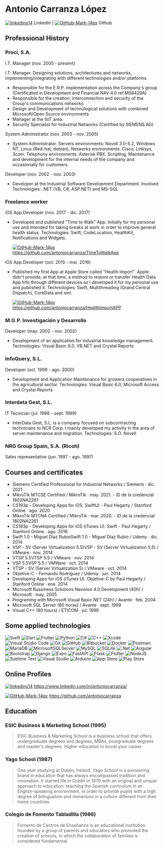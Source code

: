 # Antonio Carranza López 

[![linkedinx14](https://user-images.githubusercontent.com/9987502/172685724-5c9612c4-971d-4007-8bfb-af2f60eb4646.png)](https://www.linkedin.com/in/antoniocarranza/) LinkedIn | [![GitHub-Mark-14px](https://user-images.githubusercontent.com/9987502/172686025-0a1b1879-c610-45b6-a84e-7c20b817700d.png)](https://www.linkedin.com/in/antoniocarranza/) Github

## Professional History
### Proci, S.A.
I.T. Manager (nov. 2005 - present)

I.T. Manager. Designing solutions, architectures and networks, implementing/integrating with different technologies and/or platforms.
- Responsible for the E.R.P. implementation across the Company's group (Certificated in Development and Financial NAV 4.0 ref.MS8429A)
- Responsible for the creation, interconnection and security of the Group's communications networks
- Design and Development of technological solutions with combined Microsoft/Open Source environments
- Manager at the IIoT area.
- Security Specialist for Industrial Networks (Certified by SIEMENS AG)

System Administrator (nov. 2003 - nov. 2005)
- System Administrator. Servers environments: Novell 3.0-5.2, Windows NT, Linux (Red-hat, debian), Networks environments: Cisco, Linksys, 3com. Telephony environments: Asterisk PBX. Scripting, Maintenance and development for the internal needs of the company and occasionally for customers.

Developer (nov. 2002 - nov. 2003)
- Developer at the Industrial Software Development Department. Involved Technologies: .NET (VB, C#, ASP.NET) and MS-SQL

### Freelance worker
iOS App Developer (nov. 2017 - dic. 2017)
- Developed and published "Time to Walk" App. Initially for my personal use and intended for taking breaks at work in order to improve general health status. Technologies: Swift, CodeLocation, HealthKit, Notifications and Widgets.

    [![GitHub-Mark-14px](https://user-images.githubusercontent.com/9987502/172686025-0a1b1879-c610-45b6-a84e-7c20b817700d.png)](https://github.com/antoniocarranza/TimeToWalkApp) <https://github.com/antoniocarranza/TimeToWalkApp>

iOS App Developer (oct. 2015 - mar. 2016)
- Published my first App at Apple Store called "Health Import". Apple didn't provide, at that time, a method to restore or transfer Health Data App Info through different devices so I developed it for my personal use and published it. Technologies: Swift, Multithreading (Grand Central Dispatch), CoreData and xml.

    [![GitHub-Mark-14px](https://user-images.githubusercontent.com/9987502/172686025-0a1b1879-c610-45b6-a84e-7c20b817700d.png)](https://github.com/antoniocarranza/HealthImportAPP) <https://github.com/antoniocarranza/HealthImportAPP>

### M.G.P. Investigación y Desarrollo
Developer (may. 2002 - nov. 2002)
- Development of an application for industrial knowledge management. Technologies: Visual Basic 6.0, VB.NET and Crystal Reports

### InfoQuery, S.L.
Developer (oct. 1999 - ago. 2000)
- Development and Application Maintenance for growers cooperatives in the agricultural sector. Technologies: Visual Basic 6.0, Microsoft Access and Crystal Reports

### Interdata Gest, S.L.
IT Tecnician (jul. 1998 - sept. 1999)
- InterData Gest, S.L. is a company focused on subcontracting technicians to NCR Corp. I mainly developed my activity in the area of server maintenance and migration. Technologies: S.O. Novell

### NRG Group Spain, S.A. (Ricoh)
Sales representative (jun. 1997 - ago. 1997)

## Courses and certificates

- Siemens Certified Professional for Industrial Networks / Siemens · dic. 2021
- MikroTik MTCSE Certified / MikroTik · may. 2021. - ID de la credencial 1802NA2261
- CS193p - Developing Apps for iOS. SwiftUI - Paul Hegarty / Stanford Online · ago. 2020
- MikroTik MTCNA Certified / MikroTik · mar. 2020. - ID de la credencial 1802NA2261
- CS193p - Developing Apps for iOS (iTunes U). Swift - Paul Hegarty / Stanford Online · ago. 2016
- Swift 1.0 - Miguel Díaz RubioSwift 1.0 - Miguel Díaz Rubio / Udemy · dic. 2014
- VSP - SV (Server Virtualization 5.5)VSP - SV (Server Virtualization 5.5) / VMware · nov. 2014
- VTSP 5.5VTSP 5.5 / VMware · nov. 2014
- VSP 5.5VSP 5.5 / VMWare · oct. 2014
- VTSP - SV (Server Virtualization 5) / VMware · oct. 2014
- Objetive-C - Fernando Rodriguez / Udemy · jun. 2014
- Developing Apps for iOS (iTunes U). Objetive-C by Paul Hegarty / Stanford Online · ene. 2014
- Microsoft Bussiness Solutions Navision 4.0 Development (40h) / Microsoft · may. 2005
- Programing with Microsoft Visual Basic.NET (24h) / Avante · feb. 2004
- Microsoft SQL Server (80 horas) / Avante · sept. 1999
- Visual C++ (80 hours) / ETICOM · jul. 1999

## Some applied technologies

![Swift](https://img.shields.io/badge/swift-F54A2A?style=for-the-badge&logo=swift&logoColor=white)
![Dart](https://img.shields.io/badge/dart-%230175C2.svg?style=for-the-badge&logo=dart&logoColor=white)
![Flutter](https://img.shields.io/badge/Flutter-%2302569B.svg?style=for-the-badge&logo=Flutter&logoColor=white)
![Python](https://img.shields.io/badge/python-3670A0?style=for-the-badge&logo=python&logoColor=ffdd54)
![C#](https://img.shields.io/badge/c%23-%23239120.svg?style=for-the-badge&logo=c-sharp&logoColor=white)
![C++](https://img.shields.io/badge/c++-%2300599C.svg?style=for-the-badge&logo=c%2B%2B&logoColor=white)
![Xcode](https://img.shields.io/badge/Xcode-007ACC?style=for-the-badge&logo=Xcode&logoColor=white)
![Visual Studio Code](https://img.shields.io/badge/Visual%20Studio%20Code-0078d7.svg?style=for-the-badge&logo=visual-studio-code&logoColor=white)
![Git](https://img.shields.io/badge/git-%23F05033.svg?style=for-the-badge&logo=git&logoColor=white)
![GitHub](https://img.shields.io/badge/github-%23121011.svg?style=for-the-badge&logo=github&logoColor=white)
![Bitbucket](https://img.shields.io/badge/bitbucket-%230047B3.svg?style=for-the-badge&logo=bitbucket&logoColor=white)
![Docker](https://img.shields.io/badge/docker-%230db7ed.svg?style=for-the-badge&logo=docker&logoColor=white)
![Postman](https://img.shields.io/badge/Postman-FF6C37?style=for-the-badge&logo=postman&logoColor=white)
![MariaDB](https://img.shields.io/badge/MariaDB-003545?style=for-the-badge&logo=mariadb&logoColor=white)
![MicrosoftSQLServer](https://img.shields.io/badge/Microsoft%20SQL%20Sever-CC2927?style=for-the-badge&logo=microsoft%20sql%20server&logoColor=white)
![MySQL](https://img.shields.io/badge/mysql-%2300f.svg?style=for-the-badge&logo=mysql&logoColor=white)
![SQLite](https://img.shields.io/badge/sqlite-%2307405e.svg?style=for-the-badge&logo=sqlite&logoColor=white)
![.Net](https://img.shields.io/badge/.NET-5C2D91?style=for-the-badge&logo=.net&logoColor=white)
![Angular](https://img.shields.io/badge/angular-%23DD0031.svg?style=for-the-badge&logo=angular&logoColor=white)
![Bootstrap](https://img.shields.io/badge/bootstrap-%23563D7C.svg?style=for-the-badge&logo=bootstrap&logoColor=white)
![Django](https://img.shields.io/badge/django-%23092E20.svg?style=for-the-badge&logo=django&logoColor=white)
![Expo](https://img.shields.io/badge/expo-1C1E24?style=for-the-badge&logo=expo&logoColor=#D04A37)
![FastAPI](https://img.shields.io/badge/FastAPI-005571?style=for-the-badge&logo=fastapi)
![Flask](https://img.shields.io/badge/flask-%23000.svg?style=for-the-badge&logo=flask&logoColor=white)
![Flutter](https://img.shields.io/badge/Flutter-%2302569B.svg?style=for-the-badge&logo=Flutter&logoColor=white)
![NodeJS](https://img.shields.io/badge/node.js-6DA55F?style=for-the-badge&logo=node.js&logoColor=white)
![Sublime Text](https://img.shields.io/badge/sublime_text-%23575757.svg?style=for-the-badge&logo=sublime-text&logoColor=important)
![Visual Studio](https://img.shields.io/badge/Visual%20Studio-5C2D91.svg?style=for-the-badge&logo=visual-studio&logoColor=white)
![Arduino](https://img.shields.io/badge/-Arduino-00979D?style=for-the-badge&logo=Arduino&logoColor=white)
![App Store](https://img.shields.io/badge/App_Store-0D96F6?style=for-the-badge&logo=app-store&logoColor=white)
![Play Store](https://img.shields.io/badge/Google_Play-414141?style=for-the-badge&logo=google-play&logoColor=white)

## Online Profiles
[![linkedinx14](https://user-images.githubusercontent.com/9987502/172685724-5c9612c4-971d-4007-8bfb-af2f60eb4646.png)](https://www.linkedin.com/in/antoniocarranza/) <https://www.linkedin.com/in/antoniocarranza/>

[![GitHub-Mark-14px](https://user-images.githubusercontent.com/9987502/172686025-0a1b1879-c610-45b6-a84e-7c20b817700d.png)](https://www.linkedin.com/in/antoniocarranza/) <https://github.com/antoniocarranza>

## Education
### ESIC Business & Marketing School (1995)
> ESIC Business & Marketing School is a business school that offers undergraduate degrees and degrees, MBAs, postgraduate degrees and master's degrees. Higher education to boost your career.
### Yago School (1987)
> One year studying at Dublin, Ireland. Yago School is a pioneering brand in education that has always encompassed tradition and innovation. It started life in Dublin in 1979 with an original and unique approach to education: teaching the Spanish curriculum in an English-speaking environment, in order to provide pupils with a high degree of bilingualism and immersion in a culture different from their home countries.
### Colegio de Fomento Tabladilla (1986)
>Fomento de Centros de Enseñanza is an educational institution founded by a group of parents and educators who promoted the creation of schools, in which the collaboration of families is considered fundamental.
